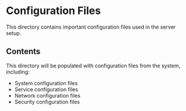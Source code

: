 # Configuration Files

This directory contains important configuration files used in the server setup.

## Contents

This directory will be populated with configuration files from the system, including:

- System configuration files
- Service configuration files
- Network configuration files
- Security configuration files
